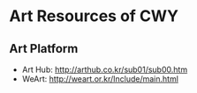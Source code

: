 # Art Resources of CWY

## Art Platform
* Art Hub: http://arthub.co.kr/sub01/sub00.htm
* WeArt: http://weart.or.kr/Include/main.html

